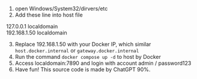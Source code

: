 1. open Windows/System32/dirvers/etc
2. Add these line into host file

127.0.0.1       localdomain  
192.168.1.50       localdomain

3. Replace 192.168.1.50 with your Docker IP, which similar `host.docker.internal` or `gateway.docker.internal`
4. Run the command `docker compose up -d` to host by Docker
5. Access localdomain:7890 and login with account admin / password123
6. Have fun! This source code is made by ChatGPT 90%.
